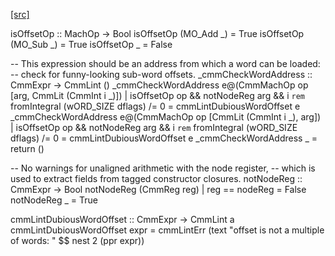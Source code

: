 [[src]](https://github.com/ghc/ghc/tree/master/compiler/cmm/CmmLint.hs)

isOffsetOp :: MachOp -> Bool
isOffsetOp (MO_Add _) = True
isOffsetOp (MO_Sub _) = True
isOffsetOp _ = False

-- This expression should be an address from which a word can be loaded:
-- check for funny-looking sub-word offsets.
_cmmCheckWordAddress :: CmmExpr -> CmmLint ()
_cmmCheckWordAddress e@(CmmMachOp op [arg, CmmLit (CmmInt i _)])
  | isOffsetOp op && notNodeReg arg && i `rem` fromIntegral (wORD_SIZE dflags) /= 0
  = cmmLintDubiousWordOffset e
_cmmCheckWordAddress e@(CmmMachOp op [CmmLit (CmmInt i _), arg])
  | isOffsetOp op && notNodeReg arg && i `rem` fromIntegral (wORD_SIZE dflags) /= 0
  = cmmLintDubiousWordOffset e
_cmmCheckWordAddress _
  = return ()

-- No warnings for unaligned arithmetic with the node register,
-- which is used to extract fields from tagged constructor closures.
notNodeReg :: CmmExpr -> Bool
notNodeReg (CmmReg reg) | reg == nodeReg = False
notNodeReg _                             = True



cmmLintDubiousWordOffset :: CmmExpr -> CmmLint a
cmmLintDubiousWordOffset expr
   = cmmLintErr (text "offset is not a multiple of words: " $$
                 nest 2 (ppr expr))
